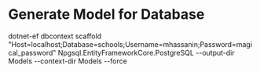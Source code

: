 # Generate Model for Database

dotnet-ef dbcontext scaffold "Host=localhost;Database=schools;Username=mhassanin;Password=magical_password" Npgsql.EntityFrameworkCore.PostgreSQL --output-dir Models --context-dir Models --force